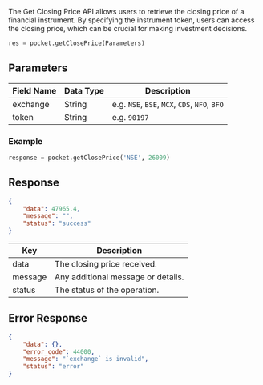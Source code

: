 <!-- ## Get Closing Price -->
The Get Closing Price API allows users to retrieve the closing price of a financial instrument. By specifying the instrument token, users can access the closing price, which can be crucial for making investment decisions.

```python
res = pocket.getClosePrice(Parameters)
```

## Parameters
| Field Name | Data Type | Description                           |
|------------|-----------|---------------------------------------|
| exchange   | String    | e.g. `NSE`, `BSE`, `MCX`, `CDS`, `NFO`, `BFO`   |
| token      | String    | e.g. `90197`                            |


### Example
```python
response = pocket.getClosePrice('NSE', 26009)
```


## Response
```json
{
    "data": 47965.4,
    "message": "", 
    "status": "success"
}
```

| Key      | Description                        |
|----------|------------------------------------|
| data     | The closing price received.       |
| message  | Any additional message or details. |
| status   | The status of the operation.      |


## Error Response
```json
{
    "data": {},
    "error_code": 44000,
    "message": "`exchange` is invalid",
    "status": "error"
}
```

